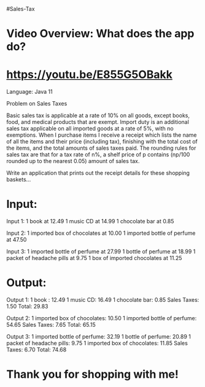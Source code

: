 #Sales-Tax

Video Overview: What does the app do?
==========
https://youtu.be/E855G5OBakk
==========

Language: Java 11


Problem on Sales Taxes
 
Basic sales tax is applicable at a rate of 10% on all goods, except books, food, and medical products that are exempt.
Import duty is an additional sales tax applicable on all imported goods at a rate of 5%, with no exemptions.
When I purchase items I receive a receipt which lists the name of all the items and their price (including tax),
finishing with the total cost of the items, and the total amounts of sales taxes paid. The rounding rules for sales tax
are that for a tax rate of n%, a shelf price of p contains (np/100 rounded up to the nearest 0.05) amount of sales tax.



 
Write an application that prints out the receipt details for these shopping baskets...
 
Input:
==========
 
Input 1:
1 book at 12.49
1 music CD at 14.99
1 chocolate bar at 0.85
 
Input 2:
1 imported box of chocolates at 10.00
1 imported bottle of perfume at 47.50
 
Input 3:
1 imported bottle of perfume at 27.99
1 bottle of perfume at 18.99
1 packet of headache pills at 9.75
1 box of imported chocolates at 11.25


Output:
==========
 
Output 1:
1 book : 12.49
1 music CD: 16.49
1 chocolate bar: 0.85
Sales Taxes: 1.50
Total: 29.83
 
Output 2:
1 imported box of chocolates: 10.50
1 imported bottle of perfume: 54.65
Sales Taxes: 7.65
Total: 65.15
 
Output 3:
1 imported bottle of perfume: 32.19
1 bottle of perfume: 20.89
1 packet of headache pills: 9.75
1 imported box of chocolates: 11.85
Sales Taxes: 6.70
Total: 74.68


Thank you for shopping with me!
==========
